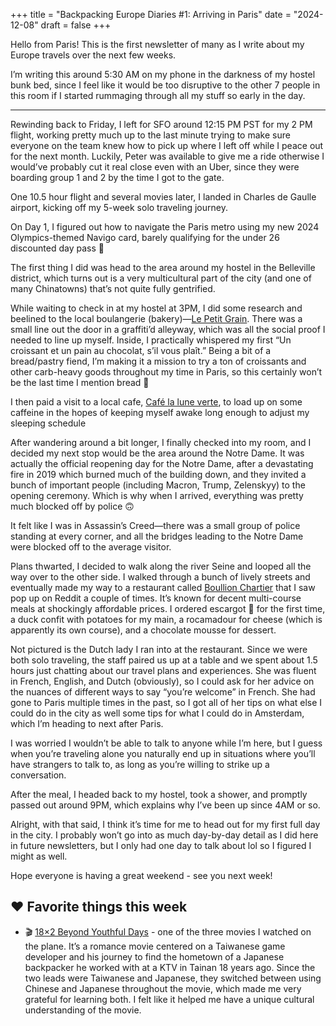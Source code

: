 +++
title = "Backpacking Europe Diaries #1: Arriving in Paris"
date = "2024-12-08"
draft = false
+++

Hello from Paris! This is the first newsletter of many as I write about my Europe travels over the next few weeks.

I’m writing this around 5:30 AM on my phone in the darkness of my hostel bunk bed, since I feel like it would be too disruptive to the other 7 people in this room if I started rummaging through all my stuff so early in the day.

---

Rewinding back to Friday, I left for SFO around 12:15 PM PST for my 2 PM flight, working pretty much up to the last minute trying to make sure everyone on the team knew how to pick up where I left off while I peace out for the next month. Luckily, Peter was available to give me a ride otherwise I would’ve probably cut it real close even with an Uber, since they were boarding group 1 and 2 by the time I got to the gate.

One 10.5 hour flight and several movies later, I landed in Charles de Gaulle airport, kicking off my 5-week solo traveling journey.

On Day 1, I figured out how to navigate the Paris metro using my new 2024 Olympics-themed Navigo card, barely qualifying for the under 26 discounted day pass 🙂

The first thing I did was head to the area around my hostel in the Belleville district, which turns out is a very multicultural part of the city (and one of many Chinatowns) that’s not quite fully gentrified.

While waiting to check in at my hostel at 3PM, I did some research and beelined to the local boulangerie (bakery)—[Le Petit Grain](https://maps.app.goo.gl/JfoXSGc1iAThvRV18?g_st=com.google.maps.preview.copy&utm_source=timhuang.beehiiv.com&utm_medium=newsletter&utm_campaign=backpacking-europe-diaries-1-arriving-in-paris&_bhlid=dc4fd44352cb8bbe1253422ed97c83de9cafcc75). There was a small line out the door in a graffiti’d alleyway, which was all the social proof I needed to line up myself. Inside, I practically whispered my first “Un croissant et un pain au chocolat, s’il vous plaît.” Being a bit of a bread/pastry fiend, I’m making it a mission to try a ton of croissants and other carb-heavy goods throughout my time in Paris, so this certainly won’t be the last time I mention bread 🥐

I then paid a visit to a local cafe, [Café la lune verte](https://maps.app.goo.gl/GJeMdu8n6k8YpLuF9?g_st=com.google.maps.preview.copy&utm_source=timhuang.beehiiv.com&utm_medium=newsletter&utm_campaign=backpacking-europe-diaries-1-arriving-in-paris&_bhlid=28f306b6a96efe6d9a0cbd4e8e6bccffcf4e4be8), to load up on some caffeine in the hopes of keeping myself awake long enough to adjust my sleeping schedule

After wandering around a bit longer, I finally checked into my room, and I decided my next stop would be the area around the Notre Dame. It was actually the official reopening day for the Notre Dame, after a devastating fire in 2019 which burned much of the building down, and they invited a bunch of important people (including Macron, Trump, Zelenskyy) to the opening ceremony. Which is why when I arrived, everything was pretty much blocked off by police 🙃

It felt like I was in Assassin’s Creed—there was a small group of police standing at every corner, and all the bridges leading to the Notre Dame were blocked off to the average visitor.

Plans thwarted, I decided to walk along the river Seine and looped all the way over to the other side. I walked through a bunch of lively streets and eventually made my way to a restaurant called [Boullion Chartier](https://maps.app.goo.gl/C4Afmk8d3qUTfFuh8?g_st=com.google.maps.preview.copy&utm_source=timhuang.beehiiv.com&utm_medium=newsletter&utm_campaign=backpacking-europe-diaries-1-arriving-in-paris&_bhlid=e21028554dde4c47f236ed27188610b50d63b63d) that I saw pop up on Reddit a couple of times. It’s known for decent multi-course meals at shockingly affordable prices. I ordered escargot 🐌 for the first time, a duck confit with potatoes for my main, a rocamadour for cheese (which is apparently its own course), and a chocolate mousse for dessert.

Not pictured is the Dutch lady I ran into at the restaurant. Since we were both solo traveling, the staff paired us up at a table and we spent about 1.5 hours just chatting about our travel plans and experiences. She was fluent in French, English, and Dutch (obviously), so I could ask for her advice on the nuances of different ways to say “you’re welcome” in French. She had gone to Paris multiple times in the past, so I got all of her tips on what else I could do in the city as well some tips for what I could do in Amsterdam, which I’m heading to next after Paris.

I was worried I wouldn’t be able to talk to anyone while I’m here, but I guess when you’re traveling alone you naturally end up in situations where you’ll have strangers to talk to, as long as you’re willing to strike up a conversation.

After the meal, I headed back to my hostel, took a shower, and promptly passed out around 9PM, which explains why I’ve been up since 4AM or so.

Alright, with that said, I think it’s time for me to head out for my first full day in the city. I probably won’t go into as much day-by-day detail as I did here in future newsletters, but I only had one day to talk about lol so I figured I might as well.

Hope everyone is having a great weekend - see you next week!

## ❤️ Favorite things this week

- 🎬️ [18×2 Beyond Youthful Days](https://en.m.wikipedia.org/wiki/18%C3%972_Beyond_Youthful_Days?utm_source=timhuang.beehiiv.com&utm_medium=newsletter&utm_campaign=backpacking-europe-diaries-1-arriving-in-paris&_bhlid=4a18177f8af2291d79e51245524652b30d550379) - one of the three movies I watched on the plane. It’s a romance movie centered on a Taiwanese game developer and his journey to find the hometown of a Japanese backpacker he worked with at a KTV in Tainan 18 years ago. Since the two leads were Taiwanese and Japanese, they switched between using Chinese and Japanese throughout the movie, which made me very grateful for learning both. I felt like it helped me have a unique cultural understanding of the movie.